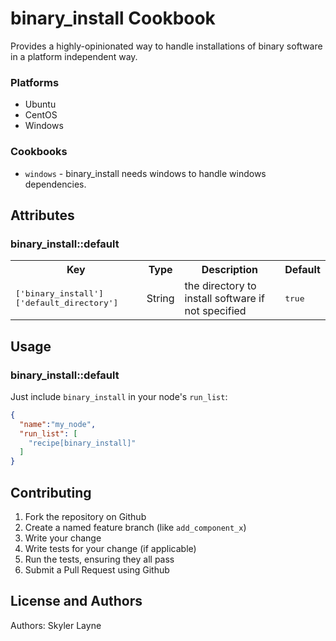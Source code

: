 # binary_install Cookbook

Provides a highly-opinionated way to handle installations of binary software in
a platform independent way.

### Platforms

- Ubuntu
- CentOS
- Windows

### Cookbooks

- `windows` - binary_install needs windows to handle windows dependencies.

## Attributes

### binary_install::default

<table>
  <tr>
    <th>Key</th>
    <th>Type</th>
    <th>Description</th>
    <th>Default</th>
  </tr>
  <tr>
    <td><tt>['binary_install']['default_directory']</tt></td>
    <td>String</td>
    <td>the directory to install software if not specified</td>
    <td><tt>true</tt></td>
  </tr>
</table>

## Usage

### binary_install::default

Just include `binary_install` in your node's `run_list`:

```json
{
  "name":"my_node",
  "run_list": [
    "recipe[binary_install]"
  ]
}
```

## Contributing

1. Fork the repository on Github
2. Create a named feature branch (like `add_component_x`)
3. Write your change
4. Write tests for your change (if applicable)
5. Run the tests, ensuring they all pass
6. Submit a Pull Request using Github

## License and Authors

Authors: Skyler Layne

